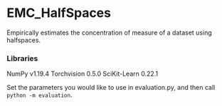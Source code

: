 # EMC_HalfSpaces
Empirically estimates the concentration of measure of a dataset using halfspaces.

### Libraries
NumPy v1.19.4
Torchvision 0.5.0
SciKit-Learn 0.22.1

Set the parameters you would like to use in evaluation.py, and then call ```python -m evaluation```.
